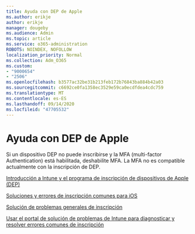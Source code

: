 ```yaml
---
title: Ayuda con DEP de Apple
ms.author: erikje
author: erikje
manager: dougeby
ms.audience: Admin
ms.topic: article
ms.service: o365-administration
ROBOTS: NOINDEX, NOFOLLOW
localization_priority: Normal
ms.collection: Adm_O365
ms.custom:
- "9000654"
- "2506"
ms.openlocfilehash: b3577ac32be31b213feb172b76843ba884b42a03
ms.sourcegitcommit: c6692ce0fa1358ec3529e59ca0ecdfdea4cdc759
ms.translationtype: MT
ms.contentlocale: es-ES
ms.lasthandoff: 09/14/2020
ms.locfileid: "47705532"
---
```

# <a name="help-with-apple-dep"></a>Ayuda con DEP de Apple

Si un dispositivo DEP no puede inscribirse y la MFA (multi-factor Authentication) está habilitada, deshabilite MFA. La MFA no es compatible actualmente con la inscripción de DEP.

[Introducción a Intune y el programa de inscripción de dispositivos de Apple (DEP)](https://docs.microsoft.com/intune/enrollment/device-enrollment-program-enroll-ios)

[Soluciones y errores de inscripción comunes para iOS](https://docs.microsoft.com/intune/enrollment/troubleshoot-ios-enrollment-errors)

[Solución de problemas generales de inscripción](https://docs.microsoft.com/intune/enrollment/troubleshoot-device-enrollment-in-intune)

[Usar el portal de solución de problemas de Intune para diagnosticar y resolver errores comunes de inscripción](https://docs.microsoft.com/intune/fundamentals/help-desk-operators)


